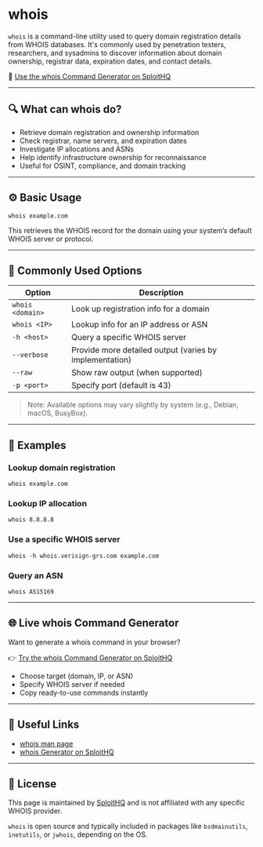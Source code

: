 # whois

`whois` is a command-line utility used to query domain registration details from WHOIS databases. It's commonly used by penetration testers, researchers, and sysadmins to discover information about domain ownership, registrar data, expiration dates, and contact details.

🔗 [Use the whois Command Generator on SploitHQ](https://sploithq.com/whois)

---

## 🔍 What can whois do?

- Retrieve domain registration and ownership information
- Check registrar, name servers, and expiration dates
- Investigate IP allocations and ASNs
- Help identify infrastructure ownership for reconnaissance
- Useful for OSINT, compliance, and domain tracking

---

## ⚙️ Basic Usage

```
whois example.com
```

This retrieves the WHOIS record for the domain using your system’s default WHOIS server or protocol.

---

## 🧰 Commonly Used Options

| Option              | Description                                                  |
|---------------------|--------------------------------------------------------------|
| `whois <domain>`    | Look up registration info for a domain                      |
| `whois <IP>`        | Lookup info for an IP address or ASN                        |
| `-h <host>`         | Query a specific WHOIS server                                |
| `--verbose`         | Provide more detailed output (varies by implementation)      |
| `--raw`             | Show raw output (when supported)                             |
| `-p <port>`         | Specify port (default is 43)                                 |

> Note: Available options may vary slightly by system (e.g., Debian, macOS, BusyBox).

---

## 🧪 Examples

### Lookup domain registration
```
whois example.com
```

### Lookup IP allocation
```
whois 8.8.8.8
```

### Use a specific WHOIS server
```
whois -h whois.verisign-grs.com example.com
```

### Query an ASN
```
whois AS15169
```

---

## 🌐 Live whois Command Generator

Want to generate a whois command in your browser?

👉 [Try the whois Command Generator on SploitHQ](https://sploithq.com/whois)

- Choose target (domain, IP, or ASN)
- Specify WHOIS server if needed
- Copy ready-to-use commands instantly

---

## 🔗 Useful Links

- [whois man page](https://man7.org/linux/man-pages/man1/whois.1.html)
- [whois Generator on SploitHQ](https://sploithq.com/whois)

---

## 📄 License

This page is maintained by [SploitHQ](https://sploithq.com) and is not affiliated with any specific WHOIS provider.

`whois` is open source and typically included in packages like `bsdmainutils`, `inetutils`, or `jwhois`, depending on the OS.
